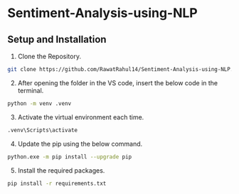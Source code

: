 # Sentiment-Analysis-using-NLP

## Setup and Installation

1. Clone the Repository.

```bash
git clone https://github.com/RawatRahul14/Sentiment-Analysis-using-NLP.git
```

2. After opening the folder in the VS code, insert the below code in the terminal.

```bash
python -m venv .venv
```

3. Activate the virtual environment each time.
```bash
.venv\Scripts\activate
```

4. Update the pip using the below command.

```bash
python.exe -m pip install --upgrade pip
```

5. Install the required packages.

```bash
pip install -r requirements.txt
```